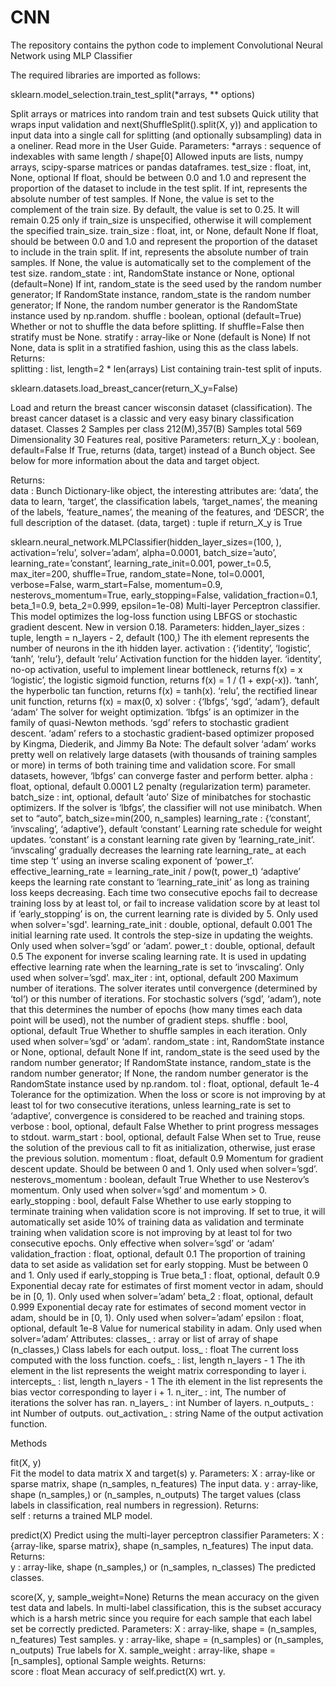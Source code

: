 # CNN
The repository contains the python code to implement Convolutional Neural Network using MLP Classifier


The required libraries are imported as follows:

sklearn.model_selection.train_test_split(*arrays, ** options)


Split arrays or matrices into random train and test subsets
Quick utility that wraps input validation and next(ShuffleSplit().split(X, y)) and application to input data into a single call for splitting (and optionally subsampling) data in a oneliner.
Read more in the User Guide.
Parameters:	
*arrays : sequence of indexables with same length / shape[0]
Allowed inputs are lists, numpy arrays, scipy-sparse matrices or pandas dataframes.
test_size : float, int, None, optional
If float, should be between 0.0 and 1.0 and represent the proportion of the dataset to include in the test split. If int, represents the absolute number of test samples. If None, the value is set to the complement of the train size. By default, the value is set to 0.25. It will remain 0.25 only if train_size is unspecified, otherwise it will complement the specified train_size.
train_size : float, int, or None, default None
If float, should be between 0.0 and 1.0 and represent the proportion of the dataset to include in the train split. If int, represents the absolute number of train samples. If None, the value is automatically set to the complement of the test size.
random_state : int, RandomState instance or None, optional (default=None)
If int, random_state is the seed used by the random number generator; If RandomState instance, random_state is the random number generator; If None, the random number generator is the RandomState instance used by np.random.
shuffle : boolean, optional (default=True)
Whether or not to shuffle the data before splitting. If shuffle=False then stratify must be None.
stratify : array-like or None (default is None)
If not None, data is split in a stratified fashion, using this as the class labels.
Returns:	
splitting : list, length=2 * len(arrays)
List containing train-test split of inputs.


sklearn.datasets.load_breast_cancer(return_X_y=False)

Load and return the breast cancer wisconsin dataset (classification).
The breast cancer dataset is a classic and very easy binary classification dataset.
Classes	2
Samples per class	212(M),357(B)
Samples total	569
Dimensionality	30
Features	real, positive
Parameters:	
return_X_y : boolean, default=False
If True, returns (data, target) instead of a Bunch object. See below for more information about the data and target object.

Returns:	
data : Bunch
Dictionary-like object, the interesting attributes are: ‘data’, the data to learn, ‘target’, the classification labels, ‘target_names’, the meaning of the labels, ‘feature_names’, the meaning of the features, and ‘DESCR’, the full description of the dataset.
(data, target) : tuple if return_X_y is True

sklearn.neural_network.MLPClassifier(hidden_layer_sizes=(100, ), activation=’relu’, solver=’adam’, alpha=0.0001, batch_size=’auto’, learning_rate=’constant’, learning_rate_init=0.001, power_t=0.5, max_iter=200, shuffle=True, random_state=None, tol=0.0001, verbose=False, warm_start=False, momentum=0.9, nesterovs_momentum=True, early_stopping=False, validation_fraction=0.1, beta_1=0.9, beta_2=0.999, epsilon=1e-08)
Multi-layer Perceptron classifier.
This model optimizes the log-loss function using LBFGS or stochastic gradient descent.
New in version 0.18.
Parameters:	
hidden_layer_sizes : tuple, length = n_layers - 2, default (100,)
The ith element represents the number of neurons in the ith hidden layer.
activation : {‘identity’, ‘logistic’, ‘tanh’, ‘relu’}, default ‘relu’
Activation function for the hidden layer.
‘identity’, no-op activation, useful to implement linear bottleneck, returns f(x) = x
‘logistic’, the logistic sigmoid function, returns f(x) = 1 / (1 + exp(-x)).
‘tanh’, the hyperbolic tan function, returns f(x) = tanh(x).
‘relu’, the rectified linear unit function, returns f(x) = max(0, x)
solver : {‘lbfgs’, ‘sgd’, ‘adam’}, default ‘adam’
The solver for weight optimization.
‘lbfgs’ is an optimizer in the family of quasi-Newton methods.
‘sgd’ refers to stochastic gradient descent.
‘adam’ refers to a stochastic gradient-based optimizer proposed by Kingma, Diederik, and Jimmy Ba
Note: The default solver ‘adam’ works pretty well on relatively large datasets (with thousands of training samples or more) in terms of both training time and validation score. For small datasets, however, ‘lbfgs’ can converge faster and perform better.
alpha : float, optional, default 0.0001
L2 penalty (regularization term) parameter.
batch_size : int, optional, default ‘auto’
Size of minibatches for stochastic optimizers. If the solver is ‘lbfgs’, the classifier will not use minibatch. When set to “auto”, batch_size=min(200, n_samples)
learning_rate : {‘constant’, ‘invscaling’, ‘adaptive’}, default ‘constant’
Learning rate schedule for weight updates.
‘constant’ is a constant learning rate given by ‘learning_rate_init’.
‘invscaling’ gradually decreases the learning rate learning_rate_ at each time step ‘t’ using an inverse scaling exponent of ‘power_t’. effective_learning_rate = learning_rate_init / pow(t, power_t)
‘adaptive’ keeps the learning rate constant to ‘learning_rate_init’ as long as training loss keeps decreasing. Each time two consecutive epochs fail to decrease training loss by at least tol, or fail to increase validation score by at least tol if ‘early_stopping’ is on, the current learning rate is divided by 5.
Only used when solver='sgd'.
learning_rate_init : double, optional, default 0.001
The initial learning rate used. It controls the step-size in updating the weights. Only used when solver=’sgd’ or ‘adam’.
power_t : double, optional, default 0.5
The exponent for inverse scaling learning rate. It is used in updating effective learning rate when the learning_rate is set to ‘invscaling’. Only used when solver=’sgd’.
max_iter : int, optional, default 200
Maximum number of iterations. The solver iterates until convergence (determined by ‘tol’) or this number of iterations. For stochastic solvers (‘sgd’, ‘adam’), note that this determines the number of epochs (how many times each data point will be used), not the number of gradient steps.
shuffle : bool, optional, default True
Whether to shuffle samples in each iteration. Only used when solver=’sgd’ or ‘adam’.
random_state : int, RandomState instance or None, optional, default None
If int, random_state is the seed used by the random number generator; If RandomState instance, random_state is the random number generator; If None, the random number generator is the RandomState instance used by np.random.
tol : float, optional, default 1e-4
Tolerance for the optimization. When the loss or score is not improving by at least tol for two consecutive iterations, unless learning_rate is set to ‘adaptive’, convergence is considered to be reached and training stops.
verbose : bool, optional, default False
Whether to print progress messages to stdout.
warm_start : bool, optional, default False
When set to True, reuse the solution of the previous call to fit as initialization, otherwise, just erase the previous solution.
momentum : float, default 0.9
Momentum for gradient descent update. Should be between 0 and 1. Only used when solver=’sgd’.
nesterovs_momentum : boolean, default True
Whether to use Nesterov’s momentum. Only used when solver=’sgd’ and momentum > 0.
early_stopping : bool, default False
Whether to use early stopping to terminate training when validation score is not improving. If set to true, it will automatically set aside 10% of training data as validation and terminate training when validation score is not improving by at least tol for two consecutive epochs. Only effective when solver=’sgd’ or ‘adam’
validation_fraction : float, optional, default 0.1
The proportion of training data to set aside as validation set for early stopping. Must be between 0 and 1. Only used if early_stopping is True
beta_1 : float, optional, default 0.9
Exponential decay rate for estimates of first moment vector in adam, should be in [0, 1). Only used when solver=’adam’
beta_2 : float, optional, default 0.999
Exponential decay rate for estimates of second moment vector in adam, should be in [0, 1). Only used when solver=’adam’
epsilon : float, optional, default 1e-8
Value for numerical stability in adam. Only used when solver=’adam’
Attributes:	
classes_ : array or list of array of shape (n_classes,)
Class labels for each output.
loss_ : float
The current loss computed with the loss function.
coefs_ : list, length n_layers - 1
The ith element in the list represents the weight matrix corresponding to layer i.
intercepts_ : list, length n_layers - 1
The ith element in the list represents the bias vector corresponding to layer i + 1.
n_iter_ : int,
The number of iterations the solver has ran.
n_layers_ : int
Number of layers.
n_outputs_ : int
Number of outputs.
out_activation_ : string
Name of the output activation function.

Methods

fit(X, y)	
Fit the model to data matrix X and target(s) y.
Parameters:	
X : array-like or sparse matrix, shape (n_samples, n_features)
The input data.
y : array-like, shape (n_samples,) or (n_samples, n_outputs)
The target values (class labels in classification, real numbers in regression).
Returns:	
self : returns a trained MLP model.

predict(X)
Predict using the multi-layer perceptron classifier
Parameters:	
X : {array-like, sparse matrix}, shape (n_samples, n_features)
The input data.
Returns:	
y : array-like, shape (n_samples,) or (n_samples, n_classes)
The predicted classes.

score(X, y, sample_weight=None)
Returns the mean accuracy on the given test data and labels.
In multi-label classification, this is the subset accuracy which is a harsh metric since you require for each sample that each label set be correctly predicted.
Parameters:	
X : array-like, shape = (n_samples, n_features)
Test samples.
y : array-like, shape = (n_samples) or (n_samples, n_outputs)
True labels for X.
sample_weight : array-like, shape = [n_samples], optional
Sample weights.
Returns:	
score : float
Mean accuracy of self.predict(X) wrt. y.




